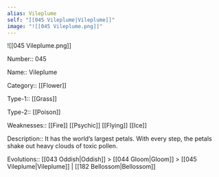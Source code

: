 ```yaml
---
alias: Vileplume
self: "[[045 Vileplume|Vileplume]]"
image: "![[045 Vileplume.png]]"
---
```


![[045 Vileplume.png]]


Number:: 045

Name:: Vileplume

Category:: [[Flower]]

Type-1:: [[Grass]]

Type-2:: [[Poison]]

Weaknesses:: [[Fire]] [[Psychic]] [[Flying]] [[Ice]]

Description:: It has the world’s largest petals. With every step, the petals shake out heavy clouds of toxic pollen.

Evolutions:: [[043 Oddish|Oddish]] > [[044 Gloom|Gloom]] > [[045 Vileplume|Vileplume]] | [[182 Bellossom|Bellossom]]